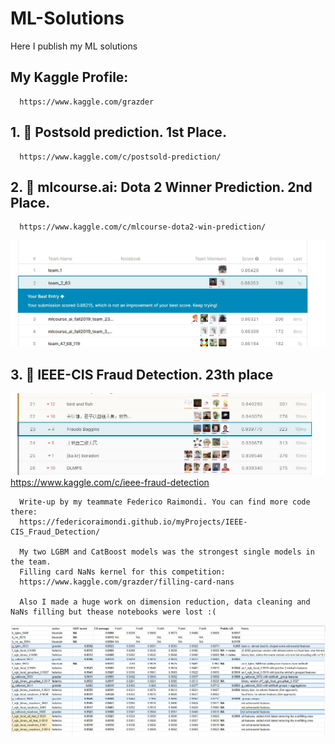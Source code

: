 # ML-Solutions
Here I publish my ML solutions

## My Kaggle Profile:
      https://www.kaggle.com/grazder

## 1. 🥇 Postsold prediction. 1st Place.
      https://www.kaggle.com/c/postsold-prediction/
      

## 2. 🥈 mlcourse.ai: Dota 2 Winner Prediction. 2nd Place.
      https://www.kaggle.com/c/mlcourse-dota2-win-prediction/
![Final Result](https://github.com/grazder/ML-Solutions/blob/master/Pictures/B9trryousGw.jpg?raw=true)
    
## 3. 🥈 IEEE-CIS Fraud Detection. 23th place
![Final Result](https://github.com/grazder/ML-Solutions/blob/master/Pictures/vE6Dz6ME7yc.jpg?raw=true)
      https://www.kaggle.com/c/ieee-fraud-detection
      
      Write-up by my teammate Federico Raimondi. You can find more code there:
      https://federicoraimondi.github.io/myProjects/IEEE-CIS_Fraud_Detection/
      
      My two LGBM and CatBoost models was the strongest single models in the team.
      Filling card NaNs kernel for this competition:
      https://www.kaggle.com/grazder/filling-card-nans

      Also I made a huge work on dimension reduction, data cleaning and NaNs filling but thease notebooks were lost :(
![Model Results](https://github.com/grazder/ML-Solutions/blob/master/Pictures/AUQITO5tBUU.jpg?raw=true)
      
